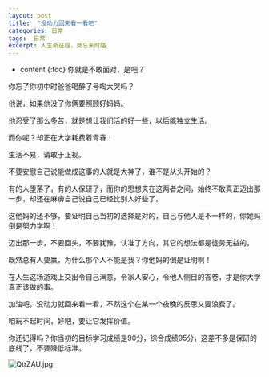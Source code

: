 ```yaml
---
layout: post
title:  "没动力回来看一看吧"
categories: 日常
tags:  日常
excerpt: 人生新征程，莫忘来时路
---
```


* content
{:toc}
你就是不敢面对，是吧？

你忘了你初中时爸爸喝醉了号啕大哭吗？

他说，如果他没了你俩要照顾好妈妈。

他忍受了那么多苦，就是想让我们活的好一些，以后能独立生活。

而你呢？却正在大学耗费着青春！

生活不易，请敢于正视。

不要安慰自己说能做成这事的人就是大神了，谁不是从头开始的？

有的人堕落了，有的人保研了，而你的思想夹在这两者之间，始终不敢真正迈出那一步，却还在麻痹自己说自己已经比别人好些了。

这他妈的还不够，要证明自己当初的选择是对的，自己与他人是不一样的，你她妈倒是努力学啊！

迈出那一步，不要回头，不要犹豫，认准了方向，其它的想法都是徒劳无益的。

既然总有人要赢，为什么那个人不能是我？你他妈的倒是证明啊！

在人生这场游戏上交出令自己满意，令家人安心，令他人侧目的答卷，才是你大学真正该做的事。


加油吧，没动力就回来看一看，不然这个在某一个夜晚的反思又要浪费了。

咱玩不起时间，好吧，要让它发挥价值。

你还记得吗？你当初的目标学习成绩是90分，综合成绩95分，这差不多是保研的底线了，不要降低标准。

![QtrZAU.jpg](https://s2.ax1x.com/2019/12/07/QtrZAU.jpg)